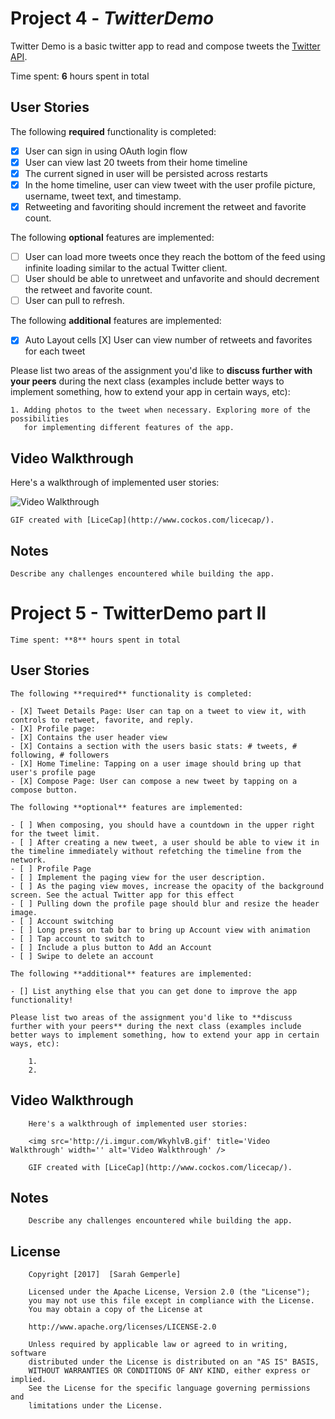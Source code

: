 # Project 4 - *TwitterDemo*

Twitter Demo is a basic twitter app to read and compose tweets the [Twitter API](https://apps.twitter.com/).

Time spent: **6** hours spent in total

## User Stories

The following **required** functionality is completed:

- [X] User can sign in using OAuth login flow
- [X] User can view last 20 tweets from their home timeline
- [X] The current signed in user will be persisted across restarts
- [X] In the home timeline, user can view tweet with the user profile picture, username, tweet text, and timestamp.
- [X] Retweeting and favoriting should increment the retweet and favorite count.

The following **optional** features are implemented:

- [ ] User can load more tweets once they reach the bottom of the feed using infinite loading similar to the actual Twitter client.
- [ ] User should be able to unretweet and unfavorite and should decrement the retweet and favorite count.
- [ ] User can pull to refresh.

The following **additional** features are implemented:

- [X] Auto Layout cells 
  [X] User can view number of retweets and favorites for each tweet

Please list two areas of the assignment you'd like to **discuss further with your peers** during the next class (examples include better ways to implement something, how to extend your app in certain ways, etc):

    1. Adding photos to the tweet when necessary. Exploring more of the possibilities
       for implementing different features of the app.

## Video Walkthrough 

   Here's a walkthrough of implemented user stories:
    

   <img src='http://i.imgur.com/JEKIylg.gif' title='Video Walkthrough' width='' alt='Video Walkthrough' />
    

    GIF created with [LiceCap](http://www.cockos.com/licecap/).

## Notes

    Describe any challenges encountered while building the app.



# Project 5 - TwitterDemo part II

    Time spent: **8** hours spent in total

## User Stories

    The following **required** functionality is completed:

    - [X] Tweet Details Page: User can tap on a tweet to view it, with controls to retweet, favorite, and reply.
    - [X] Profile page:
    - [X] Contains the user header view
    - [X] Contains a section with the users basic stats: # tweets, # following, # followers
    - [X] Home Timeline: Tapping on a user image should bring up that user's profile page
    - [X] Compose Page: User can compose a new tweet by tapping on a compose button.

    The following **optional** features are implemented:

    - [ ] When composing, you should have a countdown in the upper right for the tweet limit.
    - [ ] After creating a new tweet, a user should be able to view it in the timeline immediately without refetching the timeline from the network.
    - [ ] Profile Page
    - [ ] Implement the paging view for the user description.
    - [ ] As the paging view moves, increase the opacity of the background screen. See the actual Twitter app for this effect
    - [ ] Pulling down the profile page should blur and resize the header image.
    - [ ] Account switching
    - [ ] Long press on tab bar to bring up Account view with animation
    - [ ] Tap account to switch to
    - [ ] Include a plus button to Add an Account
    - [ ] Swipe to delete an account

    The following **additional** features are implemented:

    - [] List anything else that you can get done to improve the app functionality!

    Please list two areas of the assignment you'd like to **discuss further with your peers** during the next class (examples include better ways to implement something, how to extend your app in certain ways, etc):

        1. 
        2. 

## Video Walkthrough 

        Here's a walkthrough of implemented user stories:

        <img src='http://i.imgur.com/WkyhlvB.gif' title='Video Walkthrough' width='' alt='Video Walkthrough' />

        GIF created with [LiceCap](http://www.cockos.com/licecap/).

## Notes

        Describe any challenges encountered while building the app.

## License

        Copyright [2017]  [Sarah Gemperle]

        Licensed under the Apache License, Version 2.0 (the "License");
        you may not use this file except in compliance with the License.
        You may obtain a copy of the License at

        http://www.apache.org/licenses/LICENSE-2.0

        Unless required by applicable law or agreed to in writing, software
        distributed under the License is distributed on an "AS IS" BASIS,
        WITHOUT WARRANTIES OR CONDITIONS OF ANY KIND, either express or implied.
        See the License for the specific language governing permissions and
        limitations under the License. 
